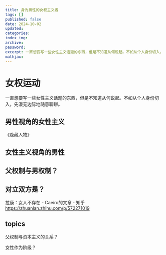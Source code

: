 ```yaml
---
title: 身为男性的女权主义者
tags: []
published: false
date: 2024-10-02
updated:
categories:
index_img:
archive:
password:
excerpt: 一直想要写一些女性主义话题的东西，但是不知道从何说起。不如从个人身份切入，先漫无边际地随意聊聊。
mathjax:
---
```

# 女权运动
一直想要写一些女性主义话题的东西，但是不知道从何说起。不如从个人身份切入，先漫无边际地随意聊聊。

## 男性视角的女性主义
《隐藏人物》
## 女性主义视角的男性

## 父权制与男权制？


## 对立双方是？

拉康：女人不存在 - Caeiro的文章 - 知乎
https://zhuanlan.zhihu.com/p/572271019

## topics

父权制与资本主义的关系？

女性作为阶级？
